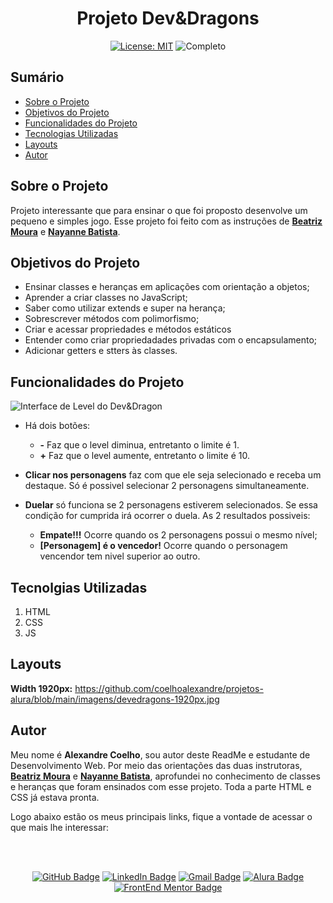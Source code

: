 <h1 align="center"> Projeto Dev&Dragons </h1>

<p align="center">  </p>

<div align="center">

  <a href="https://github.com/coelhoalexandre/projeto-alura-devdragons/blob/main/LICENSE" target="_blank"><img src="https://img.shields.io/badge/License-MIT-yellow.svg" alt="License: MIT"></a> <img src="https://img.shields.io/badge/Completo-lightgreen.svg" alt="Completo">

</div>

## Sumário

- [Sobre o Projeto](#sobre-o-projeto)
- [Objetivos do Projeto](#objetivos-do-projeto)
- [Funcionalidades do Projeto](#funcionalidades-do-projeto)
- [Tecnologias Utilizadas](#tecnolgias-utilizadas)
- [Layouts](#layouts)
- [Autor](#autor)

## Sobre o Projeto

Projeto interessante que para ensinar o que foi proposto desenvolve um pequeno e simples jogo. Esse projeto foi feito com as instruções de [**Beatriz Moura**](https://github.com/beatrizmouradev) e [**Nayanne Batista**](https://github.com/NayanneBatista).

## Objetivos do Projeto

- Ensinar classes e heranças em aplicações com orientação a objetos;
- Aprender a criar classes no JavaScript;
- Saber como utilizar extends e super na herança;
- Sobrescrever métodos com polimorfismo;
- Criar e acessar propriedades e métodos estáticos
- Entender como criar propriedadades privadas com o encapsulamento;
- Adicionar getters e stters às classes.

## Funcionalidades do Projeto

<img src="https://github.com/coelhoalexandre/projetos-alura/blob/main/imagens/devdragons-level.png" alt="Interface de Level do Dev&Dragon"> 

- Há dois botões:
  - **-** Faz que o level diminua, entretanto o limite é 1.
  - **+** Faz que o level aumente, entretanto o limite é 10.

- **Clicar nos personagens** faz com que ele seja selecionado e receba um destaque. Só é possivel selecionar 2 personagens simultaneamente.
- **Duelar** só funciona se 2 personagens estiverem selecionados. Se essa condição for cumprida irá ocorrer o duela. As 2 resultados possiveis:
  - **Empate!!!** Ocorre quando os 2 personagens possui o mesmo nível;
  - **[Personagem] é o vencedor!** Ocorre quando o personagem vencendor tem nivel superior ao outro.
    
## Tecnolgias Utilizadas

1. HTML
2. CSS
3. JS

## Layouts

**Width 1920px:** https://github.com/coelhoalexandre/projetos-alura/blob/main/imagens/devedragons-1920px.jpg

## Autor

Meu nome é **Alexandre Coelho**, sou autor deste ReadMe e estudante de Desenvolvimento Web. Por meio das orientações das duas instrutoras, [**Beatriz Moura**](https://github.com/beatrizmouradev) e [**Nayanne Batista**](https://github.com/NayanneBatista), aprofundei no conhecimento de classes e heranças que foram ensinados com esse projeto. Toda a parte HTML e CSS já estava pronta.

Logo abaixo estão os meus principais links, fique a vontade de acessar o que mais lhe interessar:

<br>

<br>

<div align="center">

<a href = "https://github.com/coelhoalexandre"><img src="https://img.shields.io/badge/GitHub-%23333?style=for-the-badge&logo=github&logoColor=white" alt="GitHub Badge"></a>
<a href="https://www.linkedin.com/in/-coelhoalexandre/" target="_blank"><img src="https://img.shields.io/badge/-LinkedIn-%230077B5?style=for-the-badge&logo=linkedin&logoColor=white" alt="LinkedIn Badge"></a>
<a href = "mailto:alexandrecoelhocontato@gmail.com" target="_blank"><img src="https://img.shields.io/badge/-Gmail-critical?style=for-the-badge&logo=gmail&logoColor=white" target="_blank" alt="Gmail Badge"></a>
<a href = "https://cursos.alura.com.br/user/coelhoalexandre" target="_blank"><img src="https://img.shields.io/badge/Alura-0747a6?style=for-the-badge&logo=alura&logoColor=white" target="_blank" alt="Alura Badge"></a>
<a href = "https://www.frontendmentor.io/profile/coelhoalexandre" target="_blank"><img src="https://img.shields.io/badge/Frontend_Mentor-white?style=for-the-badge&logo=frontendmentor&logoColor=blue" alt="FrontEnd Mentor Badge">
